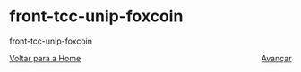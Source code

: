 # front-tcc-unip-foxcoin
front-tcc-unip-foxcoin

<div>
  <a href="#" style="float: right;">Avançar</a> 
  <a href="#" style="float: left;">Voltar para a Home</a> 
</div>
